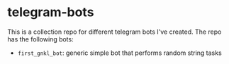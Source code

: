 # telegram-bots

This is a collection repo for different telegram bots I've created.
The repo has the following bots:
* `first_gnkl_bot`: generic simple bot that performs random string tasks 
